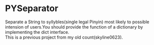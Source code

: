 PYSeparator
=========================================
Separate a String to syllybles(single legal Pinyin) most  likely to possible intension of users.You should provide the function of a dictionary by implementing the dict interface.  
This is a previous project from my old count(skyline0623).

